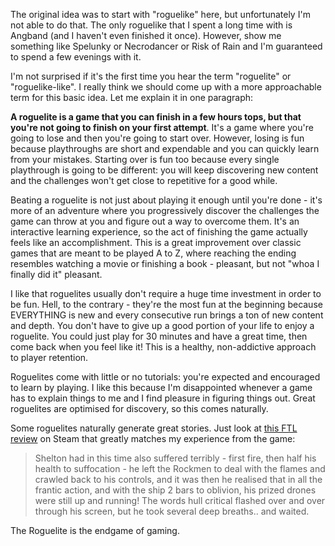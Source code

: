 <!--
.. title: The games I play, part 1: Roguelite
.. slug: the-games-i-play-roguelite
.. date: 2017-04-07 20:00:00 UTC
.. tags:
.. category: gaming
.. link:
.. description:
.. type: text
-->

[FTL]: http://steamcommunity.com/id/lemuellz/recommended/212680/


The original idea was to start with "roguelike" here, but unfortunately I'm not able to do that. The only roguelike that I spent a long time with is Angband (and I haven't even finished it once). However, show me something like Spelunky or Necrodancer or Risk of Rain and I'm guaranteed to spend a few evenings with it.

I'm not surprised if it's the first time you hear the term "roguelite" or "roguelike-like". I really think we should come up with a more approachable term for this basic idea. Let me explain it in one paragraph:

**A roguelite is a game that you can finish in a few hours tops, but that you're not going to finish on your first attempt**. It's a game where you're going to lose and then you're going to start over. However, losing is fun because playthroughs are short and expendable and you can quickly learn from your mistakes. Starting over is fun too because every single playthrough is going to be different: you will keep discovering new content and the challenges won't get close to repetitive for a good while.

Beating a roguelite is not just about playing it enough until you're done - it's more of an adventure where you progressively discover the challenges the game can throw at you and figure out a way to overcome them. It's an interactive learning experience, so the act of finishing the game actually feels like an accomplishment. This is a great improvement over classic games that are meant to be played A to Z, where reaching the ending resembles watching a movie or finishing a book - pleasant, but not "whoa I finally did it" pleasant.

I like that roguelites usually don't require a huge time investment in order to be fun. Hell, to the contrary - they're the most fun at the beginning because EVERYTHING is new and every consecutive run brings a ton of new content and depth. You don't have to give up a good portion of your life to enjoy a roguelite. You could just play for 30 minutes and have a great time, then come back when you feel like it! This is a healthy, non-addictive approach to player retention.

Roguelites come with little or no tutorials: you're expected and encouraged to learn by playing. I like this because I'm disappointed whenever a game has to explain things to me and I find pleasure in figuring things out. Great roguelites are optimised for discovery, so this comes naturally.

Some roguelites naturally generate great stories. Just look at [this FTL review][FTL] on Steam that greatly matches my experience from the game:

> Shelton had in this time also suffered terribly - first fire, then half his health to suffocation - he left the Rockmen to deal with the flames and crawled back to his controls, and it was then he realised that in all the frantic action, and with the ship 2 bars to oblivion, his prized drones were still up and running! The words hull critical flashed over and over through his screen, but he took several deep breaths.. and waited.

The Roguelite is the endgame of gaming.
